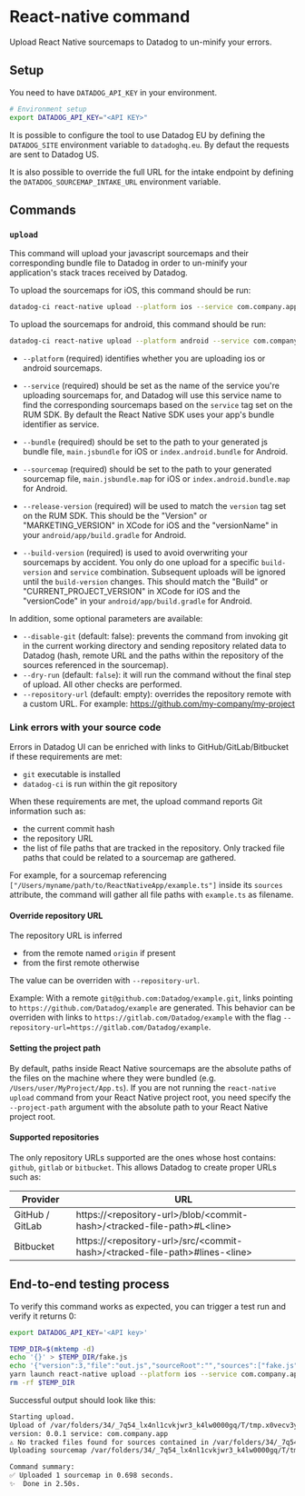 # React-native command

Upload React Native sourcemaps to Datadog to un-minify your errors.

## Setup

You need to have `DATADOG_API_KEY` in your environment.

```bash
# Environment setup
export DATADOG_API_KEY="<API KEY>"
```

It is possible to configure the tool to use Datadog EU by defining the `DATADOG_SITE` environment variable to `datadoghq.eu`. By defaut the requests are sent to Datadog US.

It is also possible to override the full URL for the intake endpoint by defining the `DATADOG_SOURCEMAP_INTAKE_URL` environment variable.

## Commands

### `upload`

This command will upload your javascript sourcemaps and their corresponding bundle file to Datadog in order to un-minify your application's stack traces received by Datadog.

To upload the sourcemaps for iOS, this command should be run:

```bash
datadog-ci react-native upload --platform ios --service com.company.app --bundle ./main.jsbundle --sourcemap ./main.jsbundle.map --release-version 1.23.4 --build-version 1234
```

To upload the sourcemaps for android, this command should be run:

```bash
datadog-ci react-native upload --platform android --service com.company.app --bundle ./index.android.bundle --sourcemap ./index.android.bundle.map --release-version 1.23.4 --build-version 1234
```

* `--platform` (required) identifies whether you are uploading ios or android sourcemaps.

* `--service` (required) should be set as the name of the service you're uploading sourcemaps for, and Datadog will use this service name to find the corresponding sourcemaps based on the `service` tag set on the RUM SDK.
By default the React Native SDK uses your app's bundle identifier as service.

* `--bundle` (required) should be set to the path to your generated js bundle file, `main.jsbundle` for iOS or `index.android.bundle` for Android.

* `--sourcemap` (required) should be set to the path to your generated sourcemap file, `main.jsbundle.map` for iOS or `index.android.bundle.map` for Android.

* `--release-version` (required) will be used to match the `version` tag set on the RUM SDK.
This should be the "Version" or "MARKETING_VERSION" in XCode for iOS and the "versionName" in your `android/app/build.gradle` for Android.

* `--build-version` (required) is used to avoid overwriting your sourcemaps by accident.
You only do one upload for a specific `build-version` and `service` combination. 
Subsequent uploads will be ignored until the `build-version` changes.
This should match the "Build" or "CURRENT_PROJECT_VERSION" in XCode for iOS and the "versionCode" in your `android/app/build.gradle` for Android.

In addition, some optional parameters are available:

* `--disable-git` (default: false): prevents the command from invoking git in the current working directory and sending repository related data to Datadog (hash, remote URL and the paths within the repository of the sources referenced in the sourcemap).
* `--dry-run` (default: `false`): it will run the command without the final step of upload. All other checks are performed.
* `--repository-url` (default: empty): overrides the repository remote with a custom URL. For example: https://github.com/my-company/my-project

### Link errors with your source code

Errors in Datadog UI can be enriched with links to GitHub/GitLab/Bitbucket if these requirements are met:
- `git` executable is installed
- `datadog-ci` is run within the git repository

When these requirements are met, the upload command reports Git information such as:
- the current commit hash
- the repository URL
- the list of file paths that are tracked in the repository. Only tracked file paths that could be related to a sourcemap are gathered.
<!-- Check this part -->
For example, for a sourcemap referencing `["/Users/myname/path/to/ReactNativeApp/example.ts"]` inside its `sources` attribute, the command will gather all file paths with `example.ts` as filename.

#### Override repository URL

The repository URL is inferred
- from the remote named `origin` if present
- from the first remote otherwise

The value can be overriden with `--repository-url`.

Example: With a remote `git@github.com:Datadog/example.git`, links pointing to `https://github.com/Datadog/example` are generated.
This behavior can be overriden with links to `https://gitlab.com/Datadog/example` with the flag `--repository-url=https://gitlab.com/Datadog/example`.

#### Setting the project path

By default, paths inside React Native sourcemaps are the absolute paths of the files on the machine where they were bundled (e.g. `/Users/user/MyProject/App.ts`).
If you are not running the `react-native upload` command from your React Native project root, you need specify the `--project-path` argument with the absolute path to your React Native project root.

<!-- TODO: test this once unminification is on prod -->

#### Supported repositories

The only repository URLs supported are the ones whose host contains: `github`, `gitlab` or `bitbucket`. This allows Datadog to create proper URLs such as:

| Provider  | URL |
| --- | --- |
| GitHub / GitLab  | https://\<repository-url\>/blob/\<commit-hash\>/\<tracked-file-path\>#L\<line\> |
| Bitbucket | https://\<repository-url\>/src/\<commit-hash\>/\<tracked-file-path\>#lines-\<line\>  |

## End-to-end testing process

To verify this command works as expected, you can trigger a test run and verify it returns 0:

```bash
export DATADOG_API_KEY='<API key>'

TEMP_DIR=$(mktemp -d)
echo '{}' > $TEMP_DIR/fake.js
echo '{"version":3,"file":"out.js","sourceRoot":"","sources":["fake.js"],"names":["src"],"mappings":"AAgBC"}' > $TEMP_DIR/fake.js.map
yarn launch react-native upload --platform ios --service com.company.app --bundle $TEMP_DIR/fake.js --sourcemap $TEMP_DIR/fake.js.map --release-version 0.0.1 --build-version 000001
rm -rf $TEMP_DIR
```

Successful output should look like this:

```bash
Starting upload.
Upload of /var/folders/34/_7q54_lx4nl1cvkjwr3_k4lw0000gq/T/tmp.x0vecv3yFT/fake.js.map for bundle /var/folders/34/_7q54_lx4nl1cvkjwr3_k4lw0000gq/T/tmp.x0vecv3yFT/fake.js on platform ios with project path /Users/me/datadog-ci
version: 0.0.1 service: com.company.app
⚠️ No tracked files found for sources contained in /var/folders/34/_7q54_lx4nl1cvkjwr3_k4lw0000gq/T/tmp.x0vecv3yFT/fake.js.map
Uploading sourcemap /var/folders/34/_7q54_lx4nl1cvkjwr3_k4lw0000gq/T/tmp.x0vecv3yFT/fake.js.map for JS file available at /var/folders/34/_7q54_lx4nl1cvkjwr3_k4lw0000gq/T/tmp.x0vecv3yFT/fake.js

Command summary:
✅ Uploaded 1 sourcemap in 0.698 seconds.
✨  Done in 2.50s.
```
